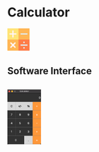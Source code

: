 # Calculator
<img src="https://github.com/JW5123/QT_project/blob/main/Calculator/IMG/calculator.png" width="10%">
<br>
<h2>Software Interface<h2/>
<img src="https://github.com/JW5123/QT_project/blob/main/Calculator/IMG/Cal.png" width="15%">
